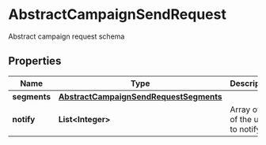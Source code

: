 

# AbstractCampaignSendRequest

Abstract campaign request schema
## Properties

Name | Type | Description | Notes
------------ | ------------- | ------------- | -------------
**segments** | [**AbstractCampaignSendRequestSegments**](AbstractCampaignSendRequestSegments.md) |  | 
**notify** | **List&lt;Integer&gt;** | Array of IDs of the users to notify |  [optional]



